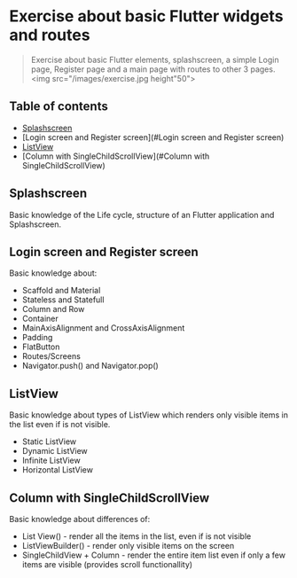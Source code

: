 # Exercise about basic Flutter widgets and routes
> Exercise about basic Flutter elements, splashscreen, a simple Login page, Register page and a main page with routes to other 3 pages.
<img src="/images/exercise.jpg height"50"> 

## Table of contents
* [Splashscreen](#Splashscreen)
* [Login screen and Register screen](#Login screen and Register screen)
* [ListView](#ListView)
* [Column with SingleChildScrollView](#Column with SingleChildScrollView)


## Splashscreen
Basic knowledge of the Life cycle, structure of an Flutter application and Splashscreen.

## Login screen and Register screen
Basic knowledge about:

* Scaffold and Material 
* Stateless and Statefull
* Column and Row 
* Container
* MainAxisAlignment and CrossAxisAlignment
* Padding
* FlatButton 
* Routes/Screens
* Navigator.push() and Navigator.pop()

## ListView
Basic knowledge about types of ListView which renders only visible items in the list even if is not visible.

* Static ListView
* Dynamic ListView
* Infinite ListView
* Horizontal ListView

## Column with SingleChildScrollView
Basic knowledge about differences of:

* List View() - render all the items in the list, even if is not visible
* ListViewBuilder() - render only visible items on the screen
* SingleChildView + Column - render the entire item list even if only a few items are visible (provides scroll functionallity)

